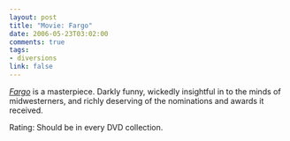 ```yaml
--- 
layout: post
title: "Movie: Fargo"
date: 2006-05-23T03:02:00
comments: true
tags:
- diversions
link: false
---
```

_<a href="http://imdb.com/title/tt0116282/" title="Fargo">Fargo</a>_ is a masterpiece. Darkly funny, wickedly insightful in to the minds of midwesterners, and richly deserving of the nominations and awards it received.

Rating: Should be in every DVD collection.
